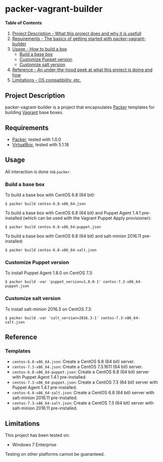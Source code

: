 # packer-vagrant-builder

#### Table of Contents

1. [Project Description - What this project does and why it is usefull](#project-description)
2. [Requirements - The basics of getting started with packer-vagrant-builder](#requirements)
3. [Usage - How to build a box](#usage)
    * [Build a base box](#build-a-base-box)
    * [Customize Puppet version](#customize-puppet-version)
    * [Customize salt version](#customize-salt-version)
4. [Reference - An under-the-hood peek at what this project is doing and how](#reference)
5. [Limitations - OS compatibility, etc.](#limitations)

## Project Description

packer-vagrant-builder is a project that encapsulates [Packer](https://www.packer.io) templates for building [Vagrant](https://www.vagrantup.com) base boxes.

## Requirements

* [Packer](https://www.packer.io/downloads.html), tested with 1.0.0
* [VirtualBox](https://www.virtualbox.org/wiki/Downloads), tested with 5.1.18

## Usage

All interaction is done via `packer`.

### Build a base box

To build a base box with CentOS 6.8 (64 bit):

```
$ packer build centos-6.8-x86_64.json
```

To build a base box with CentOS 6.8 (64 bit) and Puppet Agent 1.4.1 pre-installed (which can be used with the Vagrant Puppet Apply provisioner):

```
$ packer build centos-6.8-x86_64-puppet.json
```

To build a base box with CentOS 6.8 (64 bit) and salt-minion 2016.11 pre-installed:

```
$ packer build centos-6.8-x86_64-salt.json
```

### Customize Puppet version

To install Puppet Agent 1.8.0 on CentOS 7.3:

```
$ packer build -var 'puppet_version=1.8.0-1' centos-7.3-x86_64-puppet.json
```

### Customize salt version

To install salt-minion 2016.3 on CentOS 7.3:

```
$ packer build -var 'salt_version=2016.3-1' centos-7.3-x86_64-salt.json
```

## Reference

### Templates

* `centos-6.8-x86_64.json`: Create a CentOS 6.8 (64 bit) server.
* `centos-7.3-x86_64.json`: Create a CentOS 7.3.1611 (64 bit) server.
* `centos-6.8-x86_64-puppet.json`: Create a CentOS 6.8 (64 bit) server with Puppet Agent 1.4.1 pre-installed.
* `centos-7.3-x86_64-puppet.json`: Create a CentOS 7.3 (64 bit) server with Puppet Agent 1.4.1 pre-installed.
* `centos-6.8-x86_64-salt.json`: Create a CentOS 6.8 (64 bit) server with salt-minion 2016.11 pre-installed.
* `centos-7.3-x86_64-salt.json`: Create a CentOS 7.3 (64 bit) server with salt-minion 2016.11 pre-installed.

## Limitations

This project has been tested on:

* Windows 7 Enterprise

Testing on other platforms cannot be guaranteed.